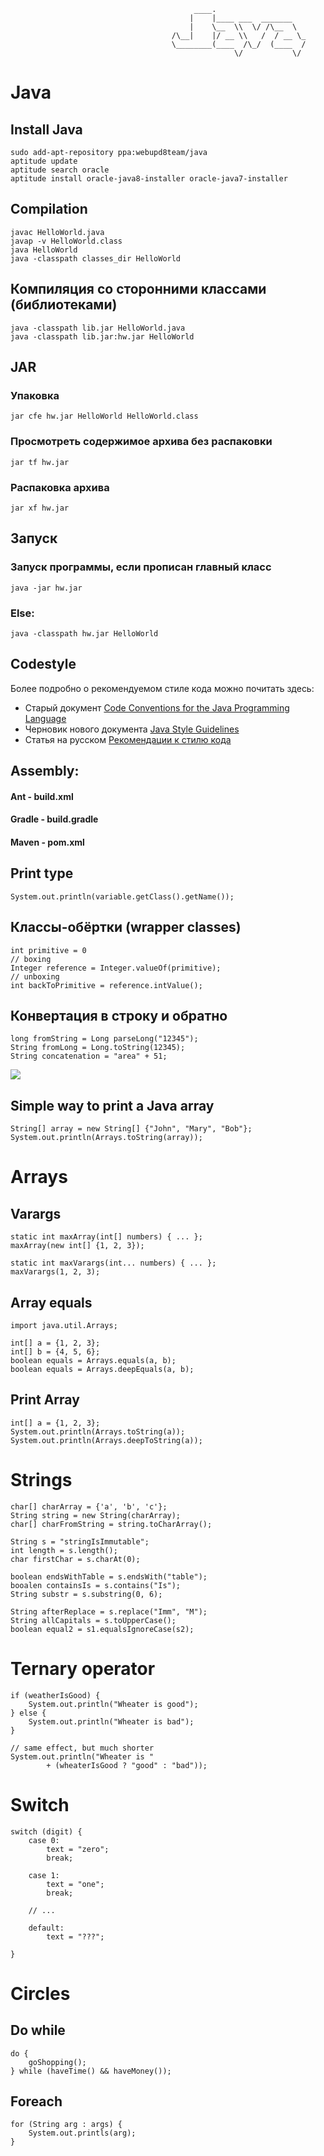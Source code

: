 ```
                                         ____.                    
                                        |    |____ ___  _______   
                                        |    \__  \\  \/ /\__  \  
                                    /\__|    |/ __ \\   /  / __ \_
                                    \________(____  /\_/  (____  /
                                                  \/           \/ 
  ``` 
  
# Java

## Install Java
```
sudo add-apt-repository ppa:webupd8team/java
aptitude update
aptitude search oracle
aptitude install oracle-java8-installer oracle-java7-installer
```

## Compilation
```
javac HelloWorld.java
javap -v HelloWorld.class 
java HelloWorld
java -classpath classes_dir HelloWorld
```

## Компиляция со сторонними классами (библиотеками)
```
java -classpath lib.jar HelloWorld.java
java -classpath lib.jar:hw.jar HelloWorld
```

## JAR
### Упаковка
```
jar cfe hw.jar HelloWorld HelloWorld.class
```

### Просмотреть содержимое архива без распаковки
```
jar tf hw.jar
```

### Распаковка архива
```
jar xf hw.jar
```

## Запуск
### Запуск программы, если прописан главный класс
```
java -jar hw.jar
```
### Else:
```
java -classpath hw.jar HelloWorld
```

## Codestyle
Более подробно о рекомендуемом стиле кода можно почитать здесь:
* Старый документ [Code Conventions for the Java Programming Language](http://www.oracle.com/technetwork/java/javase/documentation/codeconvtoc-136057.html)
* Черновик нового документа [Java Style Guidelines](http://cr.openjdk.java.net/~alundblad/styleguide/index-v6.html)
* Статья на русском [Рекомендации к стилю кода](https://habrahabr.ru/post/112042/)

## Assembly:
#### Ant - build.xml
#### Gradle - build.gradle
#### Maven - pom.xml

## Print type
```
System.out.println(variable.getClass().getName());
```

## Классы-обёртки (wrapper classes)
```
int primitive = 0
// boxing
Integer reference = Integer.valueOf(primitive);
// unboxing
int backToPrimitive = reference.intValue();
```

## Конвертация в строку и обратно
```
long fromString = Long parseLong("12345");
String fromLong = Long.toString(12345);
String concatenation = "area" + 51;
```

![](https://ucarecdn.com/89855d97-d6ad-4a79-bffa-7786d8eae311/)

## Simple way to print a Java array
```
String[] array = new String[] {"John", "Mary", "Bob"};
System.out.println(Arrays.toString(array));
```

# Arrays
## Varargs
```
static int maxArray(int[] numbers) { ... };
maxArray(new int[] {1, 2, 3});

static int maxVarargs(int... numbers) { ... };
maxVarargs(1, 2, 3);
```

## Array equals
```
import java.util.Arrays;

int[] a = {1, 2, 3};
int[] b = {4, 5, 6};
boolean equals = Arrays.equals(a, b);
boolean equals = Arrays.deepEquals(a, b);
```

## Print Array
```
int[] a = {1, 2, 3};
System.out.println(Arrays.toString(a));
System.out.println(Arrays.deepToString(a));
```

# Strings
```
char[] charArray = {'a', 'b', 'c'};
String string = new String(charArray);
char[] charFromString = string.toCharArray();

String s = "stringIsImmutable";
int length = s.length();
char firstChar = s.charAt(0);

boolean endsWithTable = s.endsWith("table");
booalen containsIs = s.contains("Is");
String substr = s.substring(0, 6);

String afterReplace = s.replace("Imm", "M");
String allCapitals = s.toUpperCase();
boolean equal2 = s1.equalsIgnoreCase(s2);
```

# Ternary operator
```
if (weatherIsGood) {
    System.out.println("Wheater is good");
} else {
    System.out.println("Wheater is bad");
}

// same effect, but much shorter
System.out.println("Wheater is "
        + (wheaterIsGood ? "good" : "bad"));
```

# Switch
```
switch (digit) {
    case 0: 
        text = "zero";
        break;
        
    case 1:
        text = "one";
        break;
        
    // ...
    
    default:
        text = "???";
        
}
```

# Circles
## Do while
```
do {
    goShopping();
} while (haveTime() && haveMoney());
```

## Foreach
```
for (String arg : args) {
    System.out.printls(arg);
}
```
